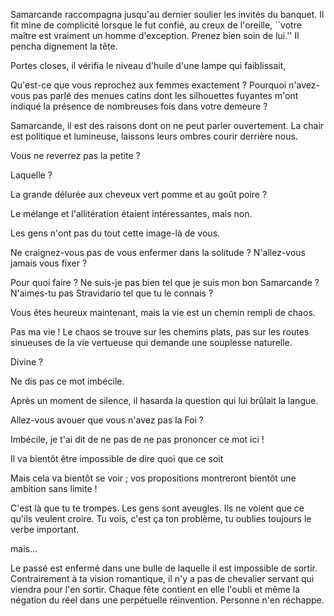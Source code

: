 Samarcande raccompagna jusqu'au dernier soulier les invités du
banquet. Il fit mine de complicité lorsque le fut confié, au creux de
l'oreille, ``votre maître est vraiment un homme d'exception. Prenez
bien soin de lui.'' Il pencha dignement la tête.

Portes closes, il vérifia le niveau d'huile d'une lampe qui
faiblissait, 

Qu'est-ce que vous reprochez aux femmes exactement ? Pourquoi
n'avez-vous pas parlé des menues catins dont les silhouettes fuyantes
m'ont indiqué la présence de nombreuses fois dans votre demeure ?

Samarcande, il est des raisons dont on ne peut parler ouvertement. La
chair est politique et lumineuse, laissons leurs ombres courir
derrière nous.

Vous ne reverrez pas la petite ?

Laquelle ?

La grande délurée aux cheveux vert pomme et au goût poire ? 

Le mélange et l'allitération étaient intéressantes, mais non.

Les gens n'ont pas du tout cette image-là de vous. 

Ne craignez-vous pas de vous enfermer dans la solitude ? N'allez-vous
jamais vous fixer ?

Pour quoi faire ? Ne suis-je pas bien tel que je suis mon bon
Samarcande ? N'aimes-tu pas Stravidario tel que tu le connais ?

Vous êtes heureux maintenant, mais la vie est un chemin rempli de
chaos.

Pas ma vie ! Le chaos se trouve sur les chemins plats, pas sur les
routes sinueuses de la vie vertueuse qui demande une souplesse
naturelle.

Divine ?

Ne dis pas ce mot imbécile. 

Après un moment de silence, il hasarda la question qui lui brûlait la
langue.

Allez-vous avouer que vous n'avez pas la Foi ?

Imbécile, je t'ai dit de ne pas de ne pas prononcer ce mot ici ! 

Il va bientôt être impossible de dire quoi que ce soit

Mais cela va bientôt se voir ; vos propositions montreront bientôt une
ambition sans limite !

C'est là que tu te trompes. Les gens sont aveugles. Ils ne voient que
ce qu'ils veulent croire. Tu vois, c'est ça ton problème, tu oublies
toujours le verbe important.

mais...

Le passé est enfermé dans une bulle de laquelle il est impossible de
sortir. Contrairement à ta vision romantique, il n'y a pas de
chevalier servant qui viendra pour l'en sortir. Chaque fête contient
en elle l'oubli et même la négation du réel dans une perpétuelle
réinvention. Personne n'en réchappe.
